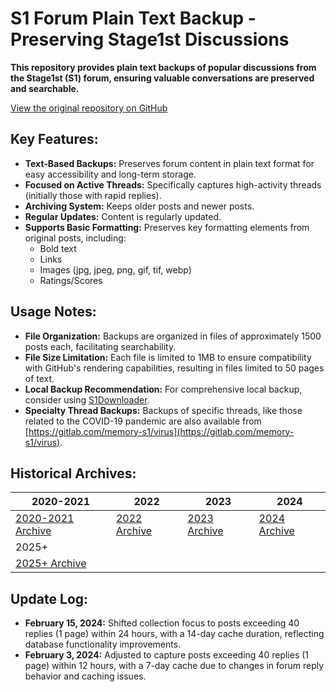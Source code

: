 # S1 Forum Plain Text Backup - Preserving Stage1st Discussions 

**This repository provides plain text backups of popular discussions from the Stage1st (S1) forum, ensuring valuable conversations are preserved and searchable.**

[View the original repository on GitHub](https://github.com/TomoeMami/S1PlainTextBackup)

## Key Features:

*   **Text-Based Backups:** Preserves forum content in plain text format for easy accessibility and long-term storage.
*   **Focused on Active Threads:**  Specifically captures high-activity threads (initially those with rapid replies).
*   **Archiving System:**  Keeps older posts and newer posts.
*   **Regular Updates:** Content is regularly updated.
*   **Supports Basic Formatting:** Preserves key formatting elements from original posts, including:
    *   Bold text
    *   Links
    *   Images (jpg, jpeg, png, gif, tif, webp)
    *   Ratings/Scores

## Usage Notes:

*   **File Organization:** Backups are organized in files of approximately 1500 posts each, facilitating searchability.
*   **File Size Limitation:**  Each file is limited to 1MB to ensure compatibility with GitHub's rendering capabilities, resulting in files limited to 50 pages of text.
*   **Local Backup Recommendation:** For comprehensive local backup, consider using [S1Downloader](https://github.com/shuangluoxss/Stage1st-downloader).
*   **Specialty Thread Backups:** Backups of specific threads, like those related to the COVID-19 pandemic are also available from [https://gitlab.com/memory-s1/virus](https://gitlab.com/memory-s1/virus).

## Historical Archives:

| 2020-2021 | 2022 | 2023 | 2024 |
|---|---|---|---|
| [2020-2021 Archive](https://github.com/TomoeMami/S1PlainTextArchive2021) | [2022 Archive](https://github.com/TomoeMami/S1PlainTextArchive2022) | [2023 Archive](https://github.com/TomoeMami/S1PlainTextArchive2023) | [2024 Archive](https://github.com/TomoeMami/S1PlainTextArchive2024) |
| 2025+ |
| [2025+ Archive](https://github.com/TomoeMami/S1PlainTextArchive2025) |

## Update Log:

*   **February 15, 2024:**  Shifted collection focus to posts exceeding 40 replies (1 page) within 24 hours, with a 14-day cache duration, reflecting database functionality improvements.
*   **February 3, 2024:**  Adjusted to capture posts exceeding 40 replies (1 page) within 12 hours, with a 7-day cache due to changes in forum reply behavior and caching issues.